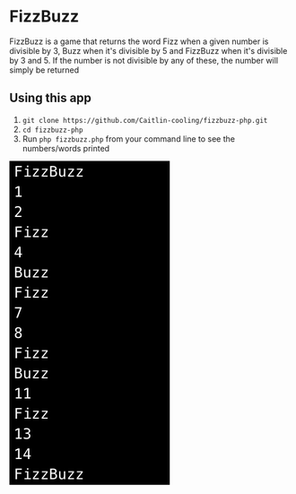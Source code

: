 # FizzBuzz
FizzBuzz is a game that returns the word Fizz when a given number is divisible by 3, Buzz when it's divisible by 5 and FizzBuzz when it's divisible by 3 and 5. If the number is not divisible by any of these, the number will simply be returned

## Using this app
1. `git clone https://github.com/Caitlin-cooling/fizzbuzz-php.git`
2. `cd fizzbuzz-php`
3. Run `php fizzbuzz.php` from your command line to see the numbers/words printed

![alt text](image.png)
